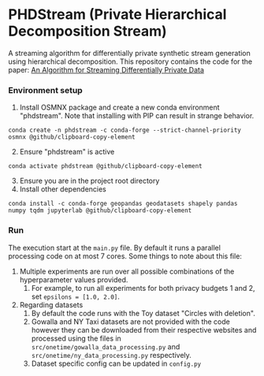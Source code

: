 # PHDStream (Private Hierarchical Decomposition Stream)
A streaming algorithm for differentially private synthetic stream generation using hierarchical decomposition.
This repository contains the code for the paper: [An Algorithm for Streaming Differentially Private Data]([url](https://arxiv.org/abs/2401.14577))

### Environment setup

1. Install OSMNX package and create a new conda environment "phdstream". Note that installing with PIP can result in strange behavior.
```
conda create -n phdstream -c conda-forge --strict-channel-priority osmnx @github/clipboard-copy-element
```
2. Ensure "phdstream" is active
```
conda activate phdstream @github/clipboard-copy-element
```
3. Ensure you are in the project root directory
4. Install other dependencies
```
conda install -c conda-forge geopandas geodatasets shapely pandas numpy tqdm jupyterlab @github/clipboard-copy-element
```

### Run

The execution start at the ```main.py``` file. By default it runs a parallel processing code on at most 7 cores. Some things to note about this file:

1. Multiple experiments are run over all possible combinations of the hyperparameter values provided.
   1. For example, to run all experiments for both privacy budgets $1$ and $2$, set ```epsilons = [1.0, 2.0]```.
2. Regarding datasets
   1. By default the code runs with the Toy dataset "Circles with deletion".
   2. Gowalla and NY Taxi datasets are not provided with the code however they can be downloaded from their respective websites and processed using the files in ```src/onetime/gowalla_data_processing.py``` and ```src/onetime/ny_data_processing.py``` respectively.
   3. Dataset specific config can be updated in ```config.py```
